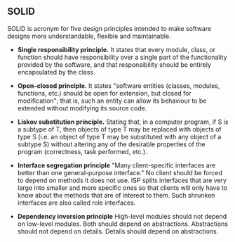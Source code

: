 ## SOLID

SOLID is acronym for five design principles intended to make software designs more understandable, flexible and maintainable.

* **Single responsibility principle.** It states that every module, class, or function should have responsibility over a single part of the functionality provided by the software, and that responsibility should be entirely encapsulated by the class.

* **Open–closed principle.** It states "software entities (classes, modules, functions, etc.) should be open for extension, but closed for modification"; that is, such an entity can allow its behaviour to be extended without modifying its source code.

* **Liskov substitution principle.** Stating that, in a computer program, if S is a subtype of T, then objects of type T may be replaced with objects of type S (i.e. an object of type T may be substituted with any object of a subtype S) without altering any of the desirable properties of the program (correctness, task performed, etc.).

* **Interface segregation principle** "Many client-specific interfaces are better than one general-purpose interface." No client should be forced to depend on methods it does not use. ISP splits interfaces that are very large into smaller and more specific ones so that clients will only have to know about the methods that are of interest to them. Such shrunken interfaces are also called role interfaces.

* **Dependency inversion principle** High-level modules should not depend on low-level modules. Both should depend on abstractions. Abstractions should not depend on details. Details should depend on abstractions.

